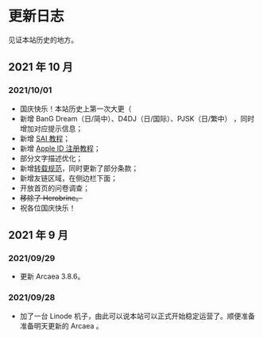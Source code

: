 # 更新日志

见证本站历史的地方。

## 2021 年 10 月

### 2021/10/01

- 国庆快乐！本站历史上第一次大更（
- 新增 BanG Dream（日/简中）、D4DJ（日/国际）、PJSK（日/繁中） ，同时增加对应提示信息；
- 新增 [SAI 教程](sai)；
- 新增 [Apple ID 注册教程](appleid)；
- 部分文字描述优化；
- 新增[转载规范](repost)，同时更新了部分条款；
- 新增友链区域，在侧边栏下面；
- 开放首页的问卷调查；
- ~~移除了 Herobrine。~~
- 祝各位国庆快乐！

## 2021 年 9 月

### 2021/09/29

- 更新 Arcaea 3.8.6。

### 2021/09/28

- 加了一台 Linode 机子，由此可以说本站可以正式开始稳定运营了。顺便准备准备明天更新的 Arcaea 。
